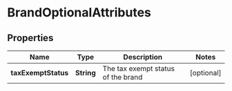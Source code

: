 

# BrandOptionalAttributes


## Properties

| Name | Type | Description | Notes |
|------------ | ------------- | ------------- | -------------|
|**taxExemptStatus** | **String** | The tax exempt status of the brand |  [optional] |



